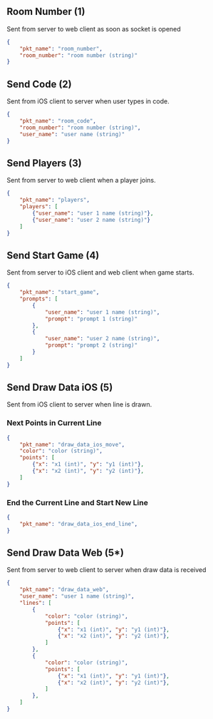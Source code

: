
## Room Number (1)
Sent from server to web client as soon as socket is opened

```json
{
    "pkt_name": "room_number",
    "room_number": "room number (string)"
}
```

## Send Code (2)
Sent from iOS client to server when user types in code.

```json
{
    "pkt_name": "room_code",
    "room_number": "room number (string)",
    "user_name": "user name (string)"
}
```

## Send Players (3)
Sent from server to web client when a player joins.
```json
{
    "pkt_name": "players",
    "players": [
        {"user_name": "user 1 name (string)"},
        {"user_name": "user 2 name (string)"}
    ]
}
```

## Send Start Game (4)
Sent from server to iOS client and web client when game starts.

```json
{
    "pkt_name": "start_game",
    "prompts": [
        {
            "user_name": "user 1 name (string)",
            "prompt": "prompt 1 (string)"
        },
        {
            "user_name": "user 2 name (string)",
            "prompt": "prompt 2 (string)"
        }
    ]
}
```

## Send Draw Data iOS (5)
Sent from iOS client to server when line is drawn.
### Next Points in Current Line
```json
{
    "pkt_name": "draw_data_ios_move",
    "color": "color (string)",
    "points": [
        {"x": "x1 (int)", "y": "y1 (int)"},
        {"x": "x2 (int)", "y": "y2 (int)"},
    ]
}
```
### End the Current Line and Start New Line
```json
{
    "pkt_name": "draw_data_ios_end_line",
}
```

## Send Draw Data Web (5*)
Sent from server to web client to server when draw data is received

```json
{
    "pkt_name": "draw_data_web",
    "user_name": "user 1 name (string)",
    "lines": [
        {
            "color": "color (string)",
            "points": [
                {"x": "x1 (int)", "y": "y1 (int)"},
                {"x": "x2 (int)", "y": "y2 (int)"},
            ]
        },
        {
            "color": "color (string)",
            "points": [
                {"x": "x1 (int)", "y": "y1 (int)"},
                {"x": "x2 (int)", "y": "y2 (int)"},
            ]
        },
    ]
}
```
